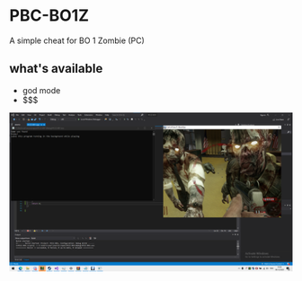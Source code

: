 # PBC-BO1Z
A simple cheat for BO 1 Zombie (PC)

## what's available

- god mode
- $$$

![Screenshot](weed.png)
